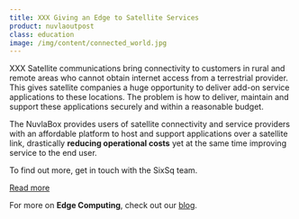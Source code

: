 ```yaml
---
title: XXX Giving an Edge to Satellite Services
product: nuvlaoutpost
class: education
image: /img/content/connected_world.jpg
---
```


XXX Satellite communications bring connectivity to customers in rural and remote areas who cannot obtain internet access from a terrestrial provider. This gives satellite companies a huge opportunity to deliver add-on service applications to these locations. The problem is how to deliver, maintain and support these applications securely and within a reasonable budget. 

The NuvlaBox provides users of satellite connectivity and service providers with an affordable platform to host and support applications over a satellite link, drastically **reducing operational costs** yet at the same time improving service to the end user.

To find out more, get in touch with the SixSq team.

<a class="btn-sixsq color-3" href="https://cdn2.hubspot.net/hubfs/475360/Marketing%20Materials/Solutions%20Brief/NuvlaBox%20Smart%20Street%20Lighting%20Application.pdf"><i class="fa fa-plus-square-o"></i>  Read more</a>

For more on **Edge Computing**, check out our [blog](http://media.sixsq.com/blog/what-is-edge-computing).